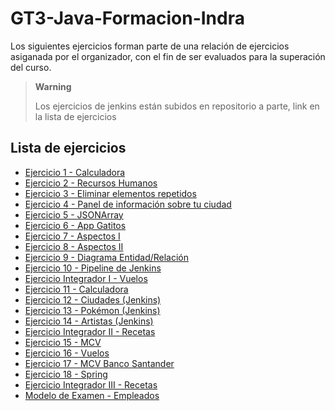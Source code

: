 ﻿# GT3-Java-Formacion-Indra

Los siguientes ejercicios forman parte de una relación de ejercicios asiganada por el organizador, con el fin de ser evaluados para la superación del curso.

> **Warning** 
> 
> Los ejercicios de jenkins están subidos en repositorio a parte, link en la lista de ejercicios

## Lista de ejercicios

* [Ejercicio 1 - Calculadora](Ejercicio1/)
* [Ejercicio 2 - Recursos Humanos](Ejercicio2/)
* [Ejercicio 3 - Eliminar elementos repetidos](Ejercicio3/)
* [Ejercicio 4 - Panel de información sobre tu ciudad](Ejercicio4/)
* [Ejercicio 5 - JSONArray](Ejercicio5/)
* [Ejercicio 6 - App Gatitos](Ejercicio6/)
* [Ejercicio 7 - Aspectos I](Ejercicio7/)
* [Ejercicio 8 - Aspectos II](Ejercicio8/)
* [Ejercicio 9 - Diagrama Entidad/Relación](Ejercicio9/)
* [Ejercicio 10 - Pipeline de Jenkins](Ejercicio10/)
* [Ejercicio Integrador I - Vuelos](EjercicioIntegrador1/)
* [Ejercicio 11 - Calculadora](EjercicioIntegrador1/)
* [Ejercicio 12 - Ciudades (Jenkins)](https://github.com/reyesmartin/RepositorioEjercicio12)
* [Ejercicio 13 - Pokémon (Jenkins)](https://github.com/reyesmartin/Ejercicio13)
* [Ejercicio 14 - Artistas (Jenkins)](https://github.com/reyesmartin/Ejercicio14)
* [Ejercicio Integrador II - Recetas](https://github.com/reyesmartin/EjercicioIntegradorII)
* [Ejercicio 15 - MCV](Ejercicio15/)
* [Ejercicio 16 - Vuelos](Ejercicio16/)
* [Ejercicio 17 - MCV Banco Santander](Ejercicio17/)
* [Ejercicio 18 - Spring](Ejercicio18/)
* [Ejercicio Integrador III - Recetas](EjercicioIntegradorIII/)
* [Modelo de Examen - Empleados](ModeloExamen/)
